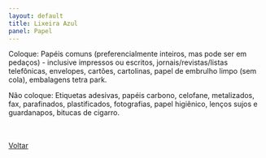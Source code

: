 ```yaml
---
layout: default
title: Lixeira Azul
panel: Papel
---
```


<p class="textoprincipal">Coloque: Papéis comuns (preferencialmente inteiros, mas pode ser em pedaços) - inclusive impressos ou escritos, jornais/revistas/listas telefônicas, envelopes, cartões, cartolinas, papel de embrulho limpo (sem cola), embalagens tetra park.</p>

<p class="textoprincipal">Não coloque: Etiquetas adesivas, papéis carbono, celofane, metalizados, fax, parafinados, plastificados, fotografias, papel higiênico, lenços sujos e guardanapos, bitucas de cigarro.</p>

<div class="botao_2_div">
  <br><br>
  <a href="{{ site.baseurl }}/" class="botao_2">Voltar</a>
</div>
